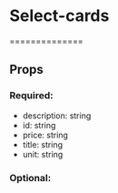 
# Select-cards
==============
## Props

### Required:
  - description: string
  - id: string
  - price: string
  - title: string
  - unit: string

### Optional:
